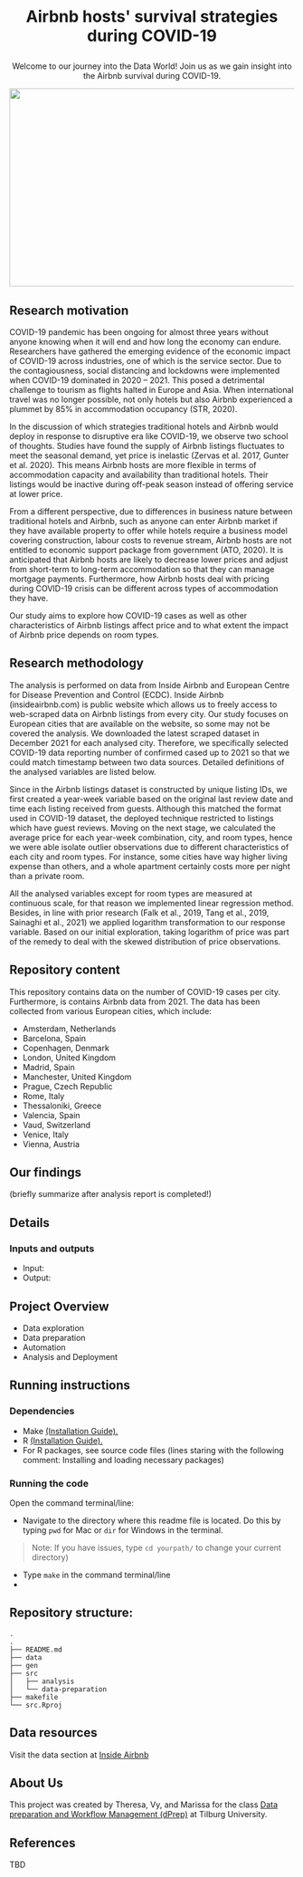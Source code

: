 # <p align = "center"> Airbnb hosts' survival strategies during COVID-19 
<p align="center"> Welcome to our journey into the Data World! Join us as we gain insight into the Airbnb survival during COVID-19.
<p align="center"> <img src="https://user-images.githubusercontent.com/98845758/156996224-0fe0db78-1d9d-4869-82bd-6303f97fac72.png" width="700" height="350" >
 
## Research motivation
COVID-19 pandemic has been ongoing for almost three years without anyone knowing when it will end and how long the economy can endure. Researchers have gathered the emerging evidence of the economic impact of COVID-19 across industries, one of which is the service sector. Due to the contagiousness, social distancing and lockdowns were implemented when COVID-19 dominated in 2020 – 2021. This posed a detrimental challenge to tourism as flights halted in Europe and Asia. When international travel was no longer possible, not only hotels but also Airbnb experienced a plummet by 85% in accommodation occupancy (STR, 2020).

In the discussion of which strategies traditional hotels and Airbnb would deploy in response to disruptive era like COVID-19, we observe two school of thoughts. Studies have found the supply of Airbnb listings fluctuates to meet the seasonal demand, yet price is inelastic (Zervas et al. 2017, Gunter et al. 2020). This means Airbnb hosts are more flexible in terms of accommodation capacity and availability than traditional hotels. Their listings would be inactive during off-peak season instead of offering service at lower price.

From a different perspective, due to differences in business nature between traditional hotels and Airbnb, such as anyone can enter Airbnb market if they have available property to offer while hotels require a business model covering construction, labour costs to revenue stream, Airbnb hosts are not entitled to economic support package from government (ATO, 2020).  It is anticipated that Airbnb hosts are likely to decrease lower prices and adjust from short-term to long-term accommodation so that they can manage mortgage payments. Furthermore, how Airbnb hosts deal with pricing during COVID-19 crisis can be different across types of accommodation they have.
 
Our study aims to explore how COVID-19 cases as well as other characteristics of Airbnb listings affect price and to what extent the impact of Airbnb price depends on room types.

## Research methodology
The analysis is performed on data from Inside Airbnb and European Centre for Disease Prevention and Control (ECDC). Inside Airbnb (insideairbnb.com) is public website which allows us to freely access to web-scraped data on Airbnb listings from every city. Our study focuses on European cities that are available on the website, so some may not be covered the analysis. We downloaded the latest scraped dataset in December 2021 for each analysed city. Therefore, we specifically selected COVID-19 data reporting number of confirmed cased up to 2021 so that we could match timestamp between two data sources. Detailed definitions of the analysed variables are listed below.

Since in the Airbnb listings dataset is constructed by unique listing IDs, we first created a year-week variable based on the original last review date and time each listing received from guests. Although this matched the format used in COVID-19 dataset, the deployed technique restricted to listings which have guest reviews. Moving on the next stage, we calculated the average price for each year-week combination, city, and room types, hence we were able isolate outlier observations due to different characteristics of each city and room types. For instance, some cities have way higher living expense than others, and a whole apartment certainly costs more per night than a private room.

All the analysed variables except for room types are measured at continuous scale, for that reason we implemented linear regression method. Besides, in line with prior research (Falk et al., 2019, Tang et al., 2019, Sainaghi et al., 2021) we applied logarithm transformation to our response variable. Based on our initial exploration, taking logarithm of price was part of the remedy to deal with the skewed distribution of price observations. 


## Repository content

This repository contains data on the number of COVID-19 cases per city. Furthermore, is contains Airbnb data from 2021. The data has been collected from various European cities, which include:

* Amsterdam,	Netherlands
* Barcelona,	Spain
* Copenhagen,	Denmark
* London,	United Kingdom
* Madrid,	Spain
* Manchester,	United Kingdom
* Prague,	Czech Republic
* Rome,	Italy
* Thessaloniki,	Greece
* Valencia,	Spain
* Vaud,	Switzerland
* Venice,	Italy
* Vienna,	Austria 

## Our findings
(briefly summarize after analysis report is completed!)

## Details
### Inputs and outputs
* Input: 
* Output:

## Project Overview

* Data exploration
* Data preparation
* Automation
* Analysis and Deployment

## Running instructions
### Dependencies
* Make [(Installation Guide).](https://tilburgsciencehub.com/get/make)
* R [(Installation Guide).](https://tilburgsciencehub.com/get/r)
* For R packages, see source code files (lines staring with the following comment: Installing and loading necessary packages)

### Running the code
Open the command terminal/line:
* Navigate to the directory where this readme file is located. Do this by typing `pwd` for Mac or `dir` for Windows in the terminal.
> Note: If you have issues, type `cd yourpath/` to change your current directory)
* Type `make` in the command terminal/line
*

## Repository structure:
```
.
.
├── README.md
├── data
├── gen
├── src
│   ├── analysis
│   └── data-preparation
├── makefile
└── src.Rproj
```

## Data resources


Visit the data section at [Inside Airbnb](http://insideairbnb.com/get-the-data.html)

## About Us

This project was created by Theresa, Vy, and Marissa for the class [Data preparation and Workflow Management (dPrep)](https://dprep.hannesdatta.com/) at Tilburg University.

## References
TBD

